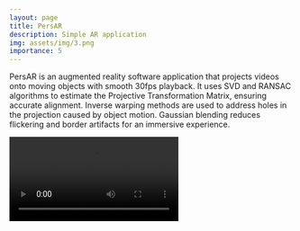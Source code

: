 ```yaml
---
layout: page
title: PersAR
description: Simple AR application
img: assets/img/3.png
importance: 5
---
```


PersAR is an augmented reality software application that projects videos onto moving objects with smooth 30fps playback. It uses SVD and RANSAC algorithms to estimate the Projective Transformation Matrix, ensuring accurate alignment. Inverse warping methods are used to address holes in the projection caused by object motion. Gaussian blending reduces flickering and border artifacts for an immersive experience. 

<div class="row">
    <video src="assets/video/results_PersAR_30fps.mp4" controls>
        PersAR.
    </video>
</div>
